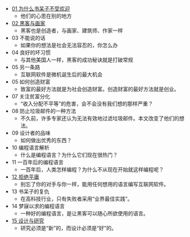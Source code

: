 * [01 为什么书呆子不受欢迎](01.md)
  * 他们的心思在别的地方
* [02 黑客与画家](02.md)
  * 黑客也是创造者，与画家、建筑师、作家一样
* 03 不能说的话
  * 如果你的想法是社会无法容忍的，你怎么办
* 04 良好的坏习惯
  * 与其他美国人一样，黑客的成功秘诀就是打破常规
* 05 另一条路
  * 互联网软件是微机诞生后的最大机会
* 05 如何创造财富
  * 致富的最好方法就是为社会创造财富。创造财富的最好方法就是创业。
* 07 关注贫富分化
  * “收入分配不平等”的危害，会不会没有我们想的那样严重？
* 08 防止垃圾邮件的一种方法
  * 不久前，许多专家还认为无法有效地过滤垃圾邮件。本文改变了他们的想法。
* 09 设计者的品味
  * 如何做出优秀的东西？
* 10 编程语言解析
  * 什么是编程语言？为什么它们现在很热门？
* 11 一百年后的编程语言
  * 一百年后，人类怎样编程？为什么不从现在开始就这样编程呢？
* [12 拒绝平庸](12.md)
  * 别忘了你的对手与你一样，能用任何想用的语言编写互联网软件。
* 13 书呆子的复仇
  * 在高科技行业，只有失败者采用“业界最佳实践”。
* 14 梦寐以求的编程语言
  * 一种好的编程语言，是让黑客可以随心所欲使用的语言。
* [15 设计与研究](15.md)
  * 研究必须是“新”的，而设计必须是“好”的。